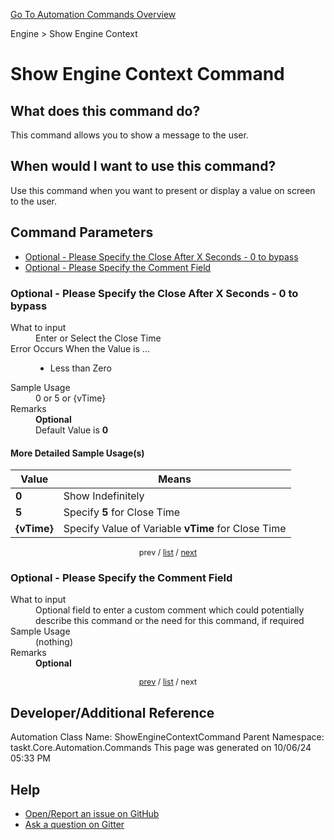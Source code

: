 <!--TITLE: Show Engine Context Command -->
<!-- SUBTITLE: a command in the Engine group. -->
[Go To Automation Commands Overview](/automation-commands.md)


Engine &gt; Show Engine Context


# Show Engine Context Command


## What does this command do?
This command allows you to show a message to the user.


## When would I want to use this command?
Use this command when you want to present or display a value on screen to the user.


<a id="param_list"></a>
## Command Parameters
- [Optional - Please Specify the Close After X Seconds - 0 to bypass](#param_0)
- [Optional - Please Specify the Comment Field](#param_1)


<a id="param_0"></a>
### Optional - Please Specify the Close After X Seconds - 0 to bypass


<dl>
<dt>What to input</dt><dd>Enter or Select the Close Time</dd>
<dt>Error Occurs When the Value is ...</dt><dd><ul>
<li>Less than Zero</li>
</ul></dd>
<dt>Sample Usage</dt><dd>0 or 5 or {vTime}</dd>
<dt>Remarks</dt><dd><strong>Optional</strong><br>Default Value is <strong>0</strong></dd>
</dl>




#### More Detailed Sample Usage(s)
| Value | Means |
|---|---|
| <strong>0</strong> | Show Indefinitely |
| <strong>5</strong> | Specify **5** for Close Time |
| <strong>{vTime}</strong> | Specify Value of Variable **vTime** for Close Time |


<div style="font-size: 90%; text-align: center">


prev / [list](#param_list) / [next](#param_1)


</div>


<a id="param_1"></a>
### Optional - Please Specify the Comment Field


<dl>
<dt>What to input</dt><dd>Optional field to enter a custom comment which could potentially describe this command or the need for this command, if required</dd>
<dt>Sample Usage</dt><dd>(nothing)</dd>
<dt>Remarks</dt><dd><strong>Optional</strong><br></dd>
</dl>




<div style="font-size: 90%; text-align: center">


[prev](#param_1) / [list](#param_list) / next


</div>


## Developer/Additional Reference
Automation Class Name: ShowEngineContextCommand
Parent Namespace: taskt.Core.Automation.Commands
This page was generated on 10/06/24 05:33 PM


## Help
- [Open/Report an issue on GitHub](https://github.com/rcktrncn/taskt/issues/new)
- [Ask a question on Gitter](https://gitter.im/taskt-rpa/Lobby)

